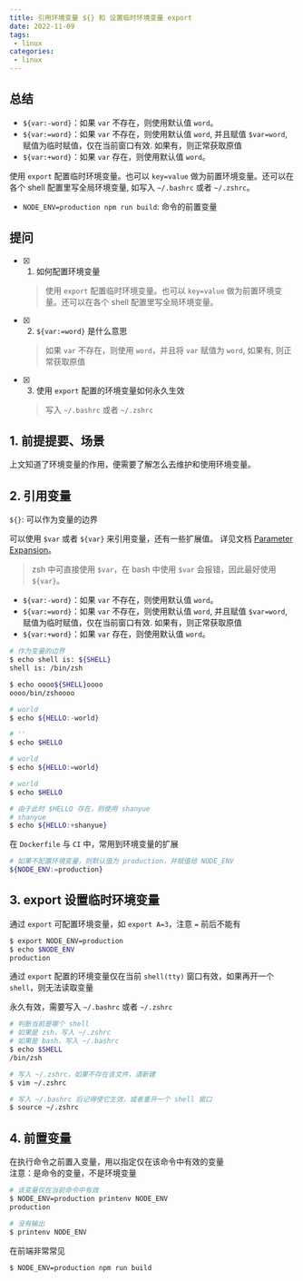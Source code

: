 ```yaml
---
title: 引用环境变量 ${} 和 设置临时环境变量 export    
date: 2022-11-09
tags:
 - linux
categories: 
 - linux
---
```



## 总结
- `${var:-word}`：如果 `var` 不存在，则使用默认值 `word`。
- `${var:=word}`：如果 `var` 不存在，则使用默认值 `word`, 并且赋值 `$var=word`, 赋值为临时赋值，仅在当前窗口有效. 如果有，则正常获取原值
- `${var:+word}`：如果 `var` 存在，则使用默认值 `word`。
  
使用 `export` 配置临时环境变量。也可以 `key=value` 做为前置环境变量。还可以在各个 shell 配置里写全局环境变量, 如写入 `~/.bashrc` 或者 `~/.zshrc`。

- `NODE_ENV=production npm run build`: 命令的前置变量 


## 提问
- [x] 1. 如何配置环境变量
    > 使用 `export` 配置临时环境变量。也可以 `key=value` 做为前置环境变量。还可以在各个 shell 配置里写全局环境变量。
- [x] 2. `${var:=word}` 是什么意思
    > 如果 `var` 不存在，则使用 `word`，并且将 `var` 赋值为 `word`, 如果有, 则正常获取原值
- [x] 3. 使用 `export` 配置的环境变量如何永久生效
    > 写入 `~/.bashrc` 或者 `~/.zshrc`








## 1. 前提提要、场景
上文知道了环境变量的作用，便需要了解怎么去维护和使用环境变量。



## 2. 引用变量
`${}`: 可以作为变量的边界

可以使用 `$var` 或者 `${var}` 来引用变量，还有一些扩展值。
详见文档 [Parameter Expansion](https://www.gnu.org/software/bash/manual/bash.html#Brace-Expansion)。

> zsh 中可直接使用 `$var`，在 bash 中使用 `$var` 会报错，因此最好使用 `${var}`。

- `${var:-word}`：如果 `var` 不存在，则使用默认值 `word`。
- `${var:=word}`：如果 `var` 不存在，则使用默认值 `word`, 并且赋值 `$var=word`, 赋值为临时赋值，仅在当前窗口有效. 如果有，则正常获取原值
- `${var:+word}`：如果 `var` 存在，则使用默认值 `word`。
```bash
# 作为变量的边界
$ echo shell is: ${SHELL}
shell is: /bin/zsh

$ echo oooo${SHELL}oooo
oooo/bin/zshoooo

# world
$ echo ${HELLO:-world}

# ''
$ echo $HELLO

# world 
$ echo ${HELLO:=world}

# world
$ echo $HELLO

# 由于此时 $HELLO 存在，则使用 shanyue
# shanyue
$ echo ${HELLO:+shanyue}

```
在 `Dockerfile` 与 `CI` 中，常用到环境变量的扩展
```bash
# 如果不配置环境变量，则默认值为 production，并赋值给 NODE_ENV
${NODE_ENV:=production}
```


## 3. export 设置临时环境变量 
通过 `export` 可配置环境变量，如 `export A=3`，注意 `=` 前后不能有
```bash
$ export NODE_ENV=production
$ echo $NODE_ENV
production
```

通过 `export` 配置的环境变量仅在当前 `shell(tty)` 窗口有效，如果再开一个 `shell`，则无法读取变量

永久有效，需要写入 `~/.bashrc` 或者 `~/.zshrc`

```bash
# 判断当前是哪个 shell
# 如果是 zsh，写入 ~/.zshrc
# 如果是 bash，写入 ~/.bashrc
$ echo $SHELL
/bin/zsh

# 写入 ~/.zshrc，如果不存在该文件，请新建
$ vim ~/.zshrc

# 写入 ~/.bashrc 后记得使它生效，或者重开一个 shell 窗口
$ source ~/.zshrc
```



## 4. 前置变量
在执行命令之前置入变量，用以指定仅在该命令中有效的变量       
注意：是命令的变量，不是环境变量
```bash
# 该变量仅在当前命令中有效
$ NODE_ENV=production printenv NODE_ENV
production

# 没有输出
$ printenv NODE_ENV

```

在前端非常常见
```bash
$ NODE_ENV=production npm run build
```

